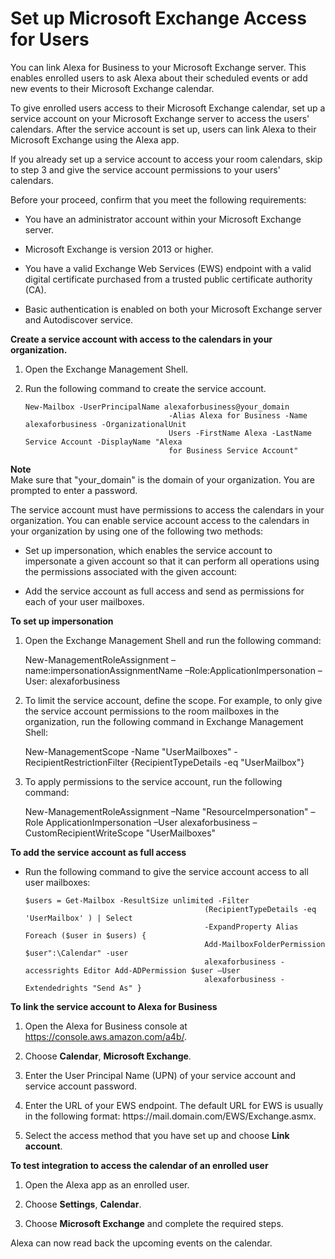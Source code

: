 # Set up Microsoft Exchange Access for Users<a name="connect-exchange"></a>

You can link Alexa for Business to your Microsoft Exchange server\. This enables enrolled users to ask Alexa about their scheduled events or add new events to their Microsoft Exchange calendar\.

To give enrolled users access to their Microsoft Exchange calendar, set up a service account on your Microsoft Exchange server to access the users' calendars\. After the service account is set up, users can link Alexa to their Microsoft Exchange using the Alexa app\.

If you already set up a service account to access your room calendars, skip to step 3 and give the service account permissions to your users' calendars\.

Before your proceed, confirm that you meet the following requirements:

+ You have an administrator account within your Microsoft Exchange server\.

+ Microsoft Exchange is version 2013 or higher\.

+ You have a valid Exchange Web Services \(EWS\) endpoint with a valid digital certificate purchased from a trusted public certificate authority \(CA\)\.

+ Basic authentication is enabled on both your Microsoft Exchange server and Autodiscover service\.

**Create a service account with access to the calendars in your organization\.**

1. Open the Exchange Management Shell\.

1. Run the following command to create the service account\.

   ```
   New-Mailbox -UserPrincipalName alexaforbusiness@your_domain
                                   -Alias Alexa for Business -Name alexaforbusiness -OrganizationalUnit
                                   Users -FirstName Alexa -LastName Service Account -DisplayName "Alexa
                                   for Business Service Account"
   ```
**Note**  
Make sure that "your\_domain" is the domain of your organization\. You are prompted to enter a password\.

The service account must have permissions to access the calendars in your organization\. You can enable service account access to the calendars in your organization by using one of the following two methods:

+ Set up impersonation, which enables the service account to impersonate a given account so that it can perform all operations using the permissions associated with the given account:

+ Add the service account as full access and send as permissions for each of your user mailboxes\. 

**To set up impersonation**

1. Open the Exchange Management Shell and run the following command:

   New\-ManagementRoleAssignment –name:impersonationAssignmentName –Role:ApplicationImpersonation –User: alexaforbusiness 

1. To limit the service account, define the scope\. For example, to only give the service account permissions to the room mailboxes in the organization, run the following command in Exchange Management Shell:

   New\-ManagementScope \-Name "UserMailboxes" \-RecipientRestrictionFilter \{RecipientTypeDetails \-eq "UserMailbox"\}

1. To apply permissions to the service account, run the following command:

   New\-ManagementRoleAssignment –Name "ResourceImpersonation" –Role ApplicationImpersonation –User alexaforbusiness –CustomRecipientWriteScope "UserMailboxes"

**To add the service account as full access**

+ Run the following command to give the service account access to all user mailboxes:

  ```
  $users = Get-Mailbox -ResultSize unlimited -Filter
                                          (RecipientTypeDetails -eq 'UserMailbox' ) | Select
                                          -ExpandProperty Alias Foreach ($user in $users) {
                                          Add-MailboxFolderPermission $user":\Calendar" -user
                                          alexaforbusiness -accessrights Editor Add-ADPermission $user –User
                                          alexaforbusiness -Extendedrights "Send As" }
  ```

**To link the service account to Alexa for Business**

1. Open the Alexa for Business console at [https://console\.aws\.amazon\.com/a4b/](https://console.aws.amazon.com/a4b/)\.

1. Choose **Calendar**, **Microsoft Exchange**\.

1. Enter the User Principal Name \(UPN\) of your service account and service account password\.

1. Enter the URL of your EWS endpoint\. The default URL for EWS is usually in the following format: https://mail\.domain\.com/EWS/Exchange\.asmx\.

1. Select the access method that you have set up and choose **Link account**\.

**To test integration to access the calendar of an enrolled user**

1. Open the Alexa app as an enrolled user\.

1. Choose **Settings**, **Calendar**\.

1. Choose **Microsoft Exchange** and complete the required steps\.

Alexa can now read back the upcoming events on the calendar\. 